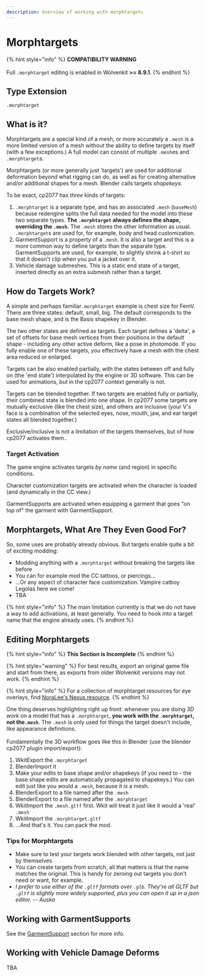 ```yaml
---
description: Overview of working with morphtargets
---
```


# Morphtargets

{% hint style="info" %}
**COMPATIBILITY WARNING**\
\
Full `.morphtarget` editing is enabled in Wolvenkit **>= 8.9.1**.&#x20;
{% endhint %}

## Type Extension

`.morphtarget`

## What is it?

Morphtargets are a special kind of a mesh, or more accurately a `.mesh` is a more limited version of a mesh without the ability to define targets by itself (with a few exceptions.) A full model can consist of multiple `.mesh`es and `.morphtarget`s.

Morphtargets (or more generally just 'targets') are used for additional deformation beyond what rigging can do, as well as for creating alternative and/or additional shapes for a mesh. Blender calls targets _shapekeys_.

To be exact, cp2077 has _three_ kinds of targets:

1. `.morphtarget` is a separate type, and has an associated `.mesh` (`baseMesh`) because redengine splits the full data needed for the model into these two separate types.  **The `.morphtarget` always defines the shape, overriding the `.mesh`.** The `.mesh` stores the other information as usual. `.morphtarget`s are used for, for example, body and head customization.
2. GarmentSupport is a property of a `.mesh`. It is also a target and this is a more common way to define targets than the separate  type. GarmentSupports are used, for example, to slightly shrink a t-shirt so that it doesn't clip when you put a jacket over it.
3. Vehicle damage submeshes. This is a static end state of a target, inserted directly as an extra submesh rather than a target.

## How do Targets Work?

A simple and perhaps familiar`.morphtarget` example is chest size for FemV. There are three states: default, small, big. The default corresponds to the base mesh shape, and is the Basis shapekey in Blender.

The two other states are defined as targets. Each target defines a 'delta', a set of offsets for base mesh vertices from their positions in the default shape - including any other active deform, like a pose in photomode. If you fully enable one of these targets, you effectively have a mesh with the chest area reduced or enlarged.

Targets can be also enabled partially, with the states between off and fully on (the 'end state') interpolated by the engine or 3D software. This can be used for animations, but in the cp2077 context generally is not.

Targets can be blended together. If two targets are enabled fully or partially, their combined state is blended into one shape. In cp2077 some targets are mutually exclusive (like the chest size), and others are inclusive (your V's face is a combination of the selected eyes, nose, mouth, jaw, and ear target states all blended together.)

Exclusive/inclusive is not a limitation of the targets themselves, but of how cp2077 activates them..

### Target Activation

The game engine activates targets _by name_ (and region) in specific conditions.

Character customization targets are activated when the character is loaded (and dynamically in the CC view.)

GarmentSupports are activated when equipping a garment that goes "on top of" the garment with GarmentSupport.&#x20;

## Morphtargets, What Are They Even Good For?

So, some uses are probably already obvious. But targets enable quite a bit of exciting modding:

* Modding anything with a `.morphtarget` without breaking the targets like before
* You can for example mod the CC tattoos, or piercings...
* ...Or any aspect of character face customization. Vampire catboy Legolas here we come!
* TBA

{% hint style="info" %}
The main limitation currently is that we do not have a way to add activations, at least generally. You need to hook into a target name that the engine already uses.
{% endhint %}

## Editing Morphtargets

{% hint style="info" %}
**This Section is Incomplete**
{% endhint %}

{% hint style="warning" %}
For best results, export an original game file and start from there, as exports from older Wolvenkit versions may not work.
{% endhint %}

{% hint style="info" %}
For a collection of morphtarget resources for eye overlays, find [NoraLee's Nexus resource](https://www.nexusmods.com/cyberpunk2077/mods/11698).
{% endhint %}

One thing deserves highlighting right up front: whenever you are doing _3D work_ on a model that has a  `.morphtarget`, **you work with the `.morphtarget`, not the`.mesh`**. The `.mesh` is only used for things the target doesn't include, like appearance definitions.\
\
Fundamentally the 3D workflow goes like this in Blender (use the blender cp2077 plugin import/export):

1. WkitExport the `.morphtarget`
2. BlenderImport it
3. Make your edits to base shape and/or shapekeys (if you need to - the base shape edits are automatically propagated to shapekeys.) You can edit just like you would a `.mesh`, because it _is_ a mesh.
4. BlenderExport to a file named after the `.mesh`
5. BlenderExport to a file named after the  `.morphtarget`
6. WkitImport the `.mesh.gltf` first. Wkit will treat it just like it would a 'real' `.mesh`
7. WkitImport the `.morphtarget.gltf`
8. ...And that's it. You can pack the mod.

### Tips for Morphtargets

* Make sure to test your targets work blended with other targets, not just by themselves
* You can create targets from scratch, all that matters is that the name matches the original. This is handy for zeroing out targets you don't need or want, for example.
* _I prefer to use either of the `.gltf` formats over `.glb`. They're all GLTF but `.gltf` is slightly more widely supported, plus you can open it up in a json editor. -- Auska_&#x20;



## Working with GarmentSupports

See the [GarmentSupport](garment-support-how-does-it-work.md) section for more info.

## Working with Vehicle Damage Deforms

TBA
